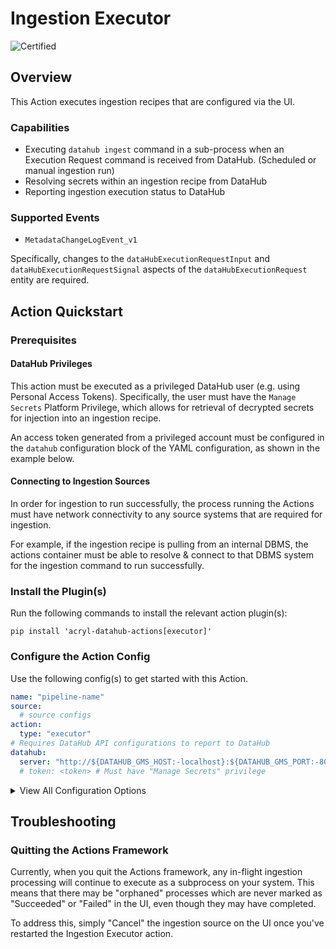 # Ingestion Executor
<!-- Set Support Status -->
![Certified](https://img.shields.io/badge/support%20status-certified-brightgreen)


## Overview

This Action executes ingestion recipes that are configured via the UI.

### Capabilities

- Executing `datahub ingest` command in a sub-process when an Execution Request command is received from DataHub. (Scheduled or manual ingestion run)
- Resolving secrets within an ingestion recipe from DataHub
- Reporting ingestion execution status to DataHub

### Supported Events

- `MetadataChangeLogEvent_v1`

Specifically, changes to the `dataHubExecutionRequestInput` and `dataHubExecutionRequestSignal` aspects of the `dataHubExecutionRequest` entity are required.


## Action Quickstart 

### Prerequisites

#### DataHub Privileges

This action must be executed as a privileged DataHub user (e.g. using Personal Access Tokens). Specifically, the user must have the `Manage Secrets` Platform Privilege, which allows for retrieval
of decrypted secrets for injection into an ingestion recipe. 

An access token generated from a privileged account must be configured in the `datahub` configuration
block of the YAML configuration, as shown in the example below. 

#### Connecting to Ingestion Sources 

In order for ingestion to run successfully, the process running the Actions must have 
network connectivity to any source systems that are required for ingestion. 

For example, if the ingestion recipe is pulling from an internal DBMS, the actions container
must be able to resolve & connect to that DBMS system for the ingestion command to run successfully.

### Install the Plugin(s)

Run the following commands to install the relevant action plugin(s):

`pip install 'acryl-datahub-actions[executor]'`


### Configure the Action Config

Use the following config(s) to get started with this Action. 

```yml
name: "pipeline-name"
source:
  # source configs
action:
  type: "executor"
# Requires DataHub API configurations to report to DataHub
datahub:
  server: "http://${DATAHUB_GMS_HOST:-localhost}:${DATAHUB_GMS_PORT:-8080}"
  # token: <token> # Must have "Manage Secrets" privilege
```

<details>
  <summary>View All Configuration Options</summary>
  
  | Field | Required | Default | Description |
  | --- | :-: | :-: | --- |
  | `executor_id` | ❌ | `default` | An executor ID assigned to the executor. This can be used to manage multiple distinct executors. |
</details>


## Troubleshooting

### Quitting the Actions Framework

Currently, when you quit the Actions framework, any in-flight ingestion processing will continue to execute as a subprocess on your system. This means that there may be "orphaned" processes which
are never marked as "Succeeded" or "Failed" in the UI, even though they may have completed. 

To address this, simply "Cancel" the ingestion source on the UI once you've restarted the Ingestion Executor action. 
